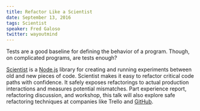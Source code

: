 ```yaml
---
title: Refactor Like a Scientist
date: September 13, 2016
tags: Scientist
speaker: Fred Galoso
twitter: wayoutmind
---
```




Tests are a good baseline for defining the behavior of a program. Though, on complicated programs, are tests enough?

[Scientist](https://github.com/trello/scientist) is a [Node.js](https://nodejs.org/en/) library for creating and running experiments between old and new pieces of code. Scientist makes it easy to refactor critical code paths with confidence. It safely exposes refactorings to actual production interactions and measures potential mismatches. Part experience report, refactoring discussion, and workshop, this talk will also explore safe refactoring techniques at companies like Trello and [GitHub](https://github.com/).


